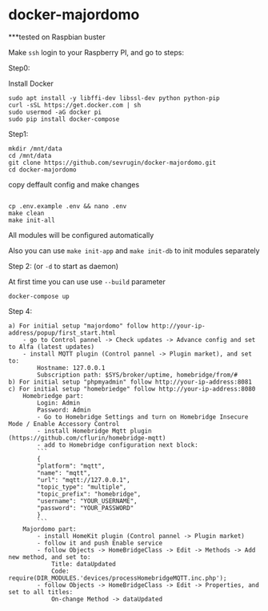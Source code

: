 # docker-majordomo

***tested on Raspbian buster

Make `ssh` login to your Raspberry PI, and go to steps:

Step0:

Install Docker

```
sudo apt install -y libffi-dev libssl-dev python python-pip
curl -sSL https://get.docker.com | sh
sudo usermod -aG docker pi
sudo pip install docker-compose
```

Step1: 

```
mkdir /mnt/data
cd /mnt/data
git clone https://github.com/sevrugin/docker-majordomo.git
cd docker-majordomo

```
copy deffault config and make changes
```

cp .env.example .env && nano .env
make clean
make init-all
```
All modules will be configured automatically

Also you can use `make init-app` and `make init-db` to init modules separately

Step 2: (or `-d` to start as daemon)

At first time you can use use `--build` parameter

```
docker-compose up
```

Step 4:

	a) For initial setup "majordomo" follow http://your-ip-address/popup/first_start.html
		- go to Control pannel -> Check updates -> Advance config and set to Alfa (latest updates)
		- install MQTT plugin (Control pannel -> Plugin market), and set to:
			Hostname: 127.0.0.1
			Subscription path: $SYS/broker/uptime, homebridge/from/#
	b) For initial setup "phpmyadmin" follow http://your-ip-address:8081
	c) For initial setup "homebriedge" follow http://your-ip-address:8080
		Homebriedge part:
			Login: Admin
			Password: Admin
			- Go to Homebridge Settings and turn on Homebridge Insecure Mode / Enable Accessory Control
			- install Homebridge Mqtt plugin (https://github.com/cflurin/homebridge-mqtt)
			- add to Homebridge configuration next block:
			```
			{
			"platform": "mqtt",
			"name": "mqtt",
			"url": "mqtt://127.0.0.1",
			"topic_type": "multiple",
			"topic_prefix": "homebridge",
			"username": "YOUR_USERNAME",
			"password": "YOUR_PASSWORD"
			}
			```
		Majordomo part:
			- install HomeKit plugin (Control pannel -> Plugin market)
			- follow it and push Enable service
			- follow Objects -> HomeBridgeClass -> Edit -> Methods -> Add new method, and set to:
				Title: dataUpdated
				Code: require(DIR_MODULES.'devices/processHomebridgeMQTT.inc.php');
			- follow Objects -> HomeBridgeClass -> Edit -> Properties, and set to all titles:
				On-change Method -> dataUpdated